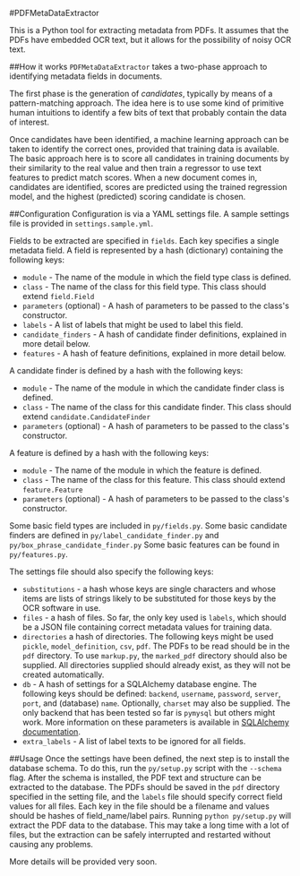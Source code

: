 #PDFMetaDataExtractor

This is a Python tool for extracting metadata from PDFs.
It assumes that the PDFs have embedded OCR text, but it allows for the possibility of noisy OCR text.

##How it works
`PDFMetaDataExtractor` takes a two-phase approach to identifying metadata fields in documents.

The first phase is the generation of _candidates_, typically by means of a pattern-matching approach.
The idea here is to use some kind of primitive human intuitions to identify a few bits of text that probably contain the data of interest.

Once candidates have been identified, a machine learning approach can be taken to identify the correct ones, provided that training data is available.
The basic approach here is to score all candidates in training documents by their similarity to the real value and then train a regressor to use text features to predict match scores.
When a new document comes in, candidates are identified, scores are predicted using the trained regression model, and the highest (predicted) scoring candidate is chosen.

##Configuration
Configuration is via a YAML settings file. A sample settings file is provided in `settings.sample.yml`.

Fields to be extracted are specified in `fields`. 
Each key specifies a single metadata field.
A field is represented by a hash (dictionary) containing the following keys:

+   `module` - The name of the module in which the field type class is defined.
+   `class` - The name of the class for this field type. This class should extend `field.Field`
+   `parameters` (optional) - A hash of parameters to be passed to the class's constructor. 
+   `labels` - A list of labels that might be used to label this field.
+   `candidate_finders` - A hash of candidate finder definitions, explained in more detail below.
+   `features` - A hash of feature definitions, explained in more detail below.
    
A candidate finder is defined by a hash with the following keys:

-   `module` - The name of the module in which the candidate finder class is defined.
-   `class` - The name of the class for this candidate finder. This class should extend `candidate.CandidateFinder`
-   `parameters` (optional) - A hash of parameters to be passed to the class's constructor. 
  
A feature is defined by a hash with the following keys:

-   `module` - The name of the module in which the feature is defined.
-   `class` - The name of the class for this feature. This class should extend `feature.Feature`
-   `parameters` (optional) - A hash of parameters to be passed to the class's constructor.
     
Some basic field types are included in `py/fields.py`.
Some basic candidate finders are defined in `py/label_candidate_finder.py` and `py/box_phrase_candidate_finder.py`
Some basic features can be found in `py/features.py`.

The settings file should also specify the following keys:

-   `substitutions` - a hash whose keys are single characters and whose items are lists of strings likely to be substituted for those keys by the OCR software in use.
-   `files` - a hash of files. 
        So far, the only key used is `labels`, which should be a JSON file containing correct metadata values for training data.
-   `directories` a hash of directories. The following keys might be used `pickle`, `model_definition`, `csv`, `pdf`.
        The PDFs to be read should be in the `pdf` directory.
        To use `markup.py`, the `marked_pdf` directory should also be supplied.
        All directories supplied should already exist, as they will not be created automatically.
-   `db` - A hash of settings for a SQLAlchemy database engine.
        The following keys should be defined: `backend`, `username`, `password`, `server`, `port`, and (database) `name`.
        Optionally, `charset` may also be supplied.
        The only backend that has been tested so far is `pymysql` but others might work.
        More information on these parameters is available in [SQLAlchemy documentation](http://docs.sqlalchemy.org/en/latest/core/engines.html).
-   `extra_labels` - A list of label texts to be ignored for all fields. 

##Usage
Once the settings have been defined, the next step is to install the database schema.
To do this, run the `py/setup.py` script with the `--schema` flag. 
After the schema is installed, the PDF text and structure can be extracted to the database.
The PDFs should be saved in the `pdf` directory specified in the setting file, and the `labels` file should specify correct field values for all files.
Each key in the file should be a filename and values should be hashes of field_name/label pairs.
Running `python py/setup.py` will extract the PDF data to the database.
This may take a long time with a lot of files, but the extraction can be safely interrupted and restarted without causing any problems.


More details will be provided very soon.